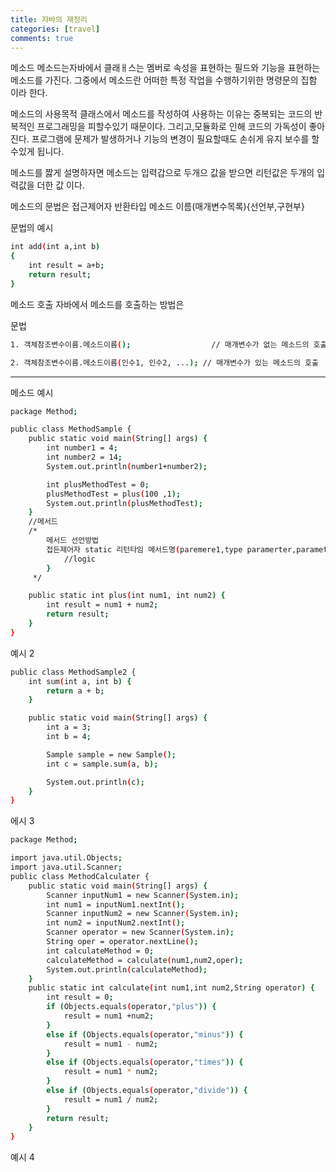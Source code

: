 ```yaml
---
title: 자바의 재정리
categories: [travel]
comments: true
---
```

메소드
메소드는자바에서 클래ㅐ스는 멤버로 속성을 표현하는 필드와 기능을 표현하는 메소드를 가진다.
그중에서 메소드란 어떠한 특정 작업을 수행하기위한 명령문의 집함 이라 한다.

메소드의 사용목적
클래스에서 메소드를 작성하여 사용하는 이유는 중복되는 코드의 반복적인 프로그래밍을 피할수있기 때문이다.
그리고,모듈화로 인해 코드의 가독성이 좋아진다.
프로그램에 문제가 발생하거나 기능의 변경이 필요할때도 손쉬게 유지 보수를 할수있게 됩니다.

메소드를 짫게 설명하자면 메소드는 입력갑으로 두개으 값을 받으면 리턴값은 두개의 입력값을 더한 값 이다.

메소드의 문법은 
접근제어자 반환타입 메소드 이름(매개변수목록){선언부,구현부}

문법의 예시
```bash
int add(int a,int b)
{
    int result = a+b;
    return result;
}
```

메소드 호출
자바에서 메소드를 호출하는 방법은

문법
```bash
1. 객체참조변수이름.메소드이름();                  // 매개변수가 없는 메소드의 호출

2. 객체참조변수이름.메소드이름(인수1, 인수2, ...); // 매개변수가 있는 메소드의 호출
```
----------------------------------------------------------------------
메소드 예시
```bash
package Method;

public class MethodSample {
    public static void main(String[] args) {
        int number1 = 4;
        int number2 = 14;
        System.out.println(number1+number2);

        int plusMethodTest = 0;
        plusMethodTest = plus(100 ,1);
        System.out.println(plusMethodTest);
    }
    //메서드
    /*
        메서드 선언방법
        접든제어자 static 리턴타임 메서드명(paremere1,type paramerter,parameter type parameter2 ....) {
            //logic
        }
     */

    public static int plus(int num1, int num2) {
        int result = num1 + num2;
        return result;
    }
}
```
예시 2
```bash
public class MethodSample2 {
    int sum(int a, int b) {
        return a + b;
    }

    public static void main(String[] args) {
        int a = 3;
        int b = 4;

        Sample sample = new Sample();
        int c = sample.sum(a, b);

        System.out.println(c);
    }
}
```
에시 3
```bash
package Method;

import java.util.Objects;
import java.util.Scanner;
public class MethodCalculater {
    public static void main(String[] args) {
        Scanner inputNum1 = new Scanner(System.in);
        int num1 = inputNum1.nextInt();
        Scanner inputNum2 = new Scanner(System.in);
        int num2 = inputNum2.nextInt();
        Scanner operator = new Scanner(System.in);
        String oper = operator.nextLine();
        int calculateMethod = 0;
        calculateMethod = calculate(num1,num2,oper);
        System.out.println(calculateMethod);
    }
    public static int calculate(int num1,int num2,String operator) {
        int result = 0;
        if (Objects.equals(operator,"plus")) {
            result = num1 +num2;
        }
        else if (Objects.equals(operator,"minus")) {
            result = num1 - num2;
        }
        else if (Objects.equals(operator,"times")) {
            result = num1 * num2;
        }
        else if (Objects.equals(operator,"divide")) {
            result = num1 / num2;
        }
        return result;
    }
}
```
예시 4
```bash

```